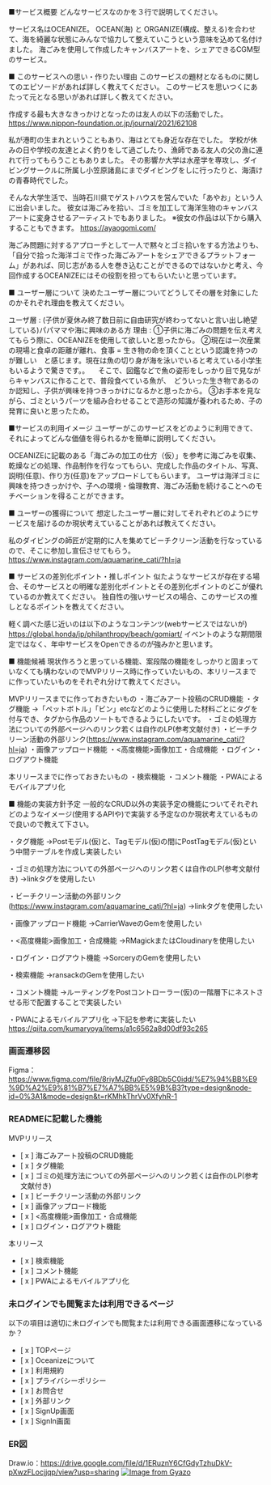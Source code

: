 ■サービス概要
どんなサービスなのかを３行で説明してください。

サービス名はOCEANIZE。 OCEAN(海) と ORGANIZE(構成、整える)を合わせて、海を綺麗な状態にみんなで協力して整えていこうという意味を込めて名付けました。
海ごみを使用して作成したキャンバスアートを、シェアできるCGM型のサービス。


■ このサービスへの思い・作りたい理由
このサービスの題材となるものに関してのエピソードがあれば詳しく教えてください。
このサービスを思いつくにあたって元となる思いがあれば詳しく教えてください。

作成する最も大きなきっかけとなったのは友人の以下の活動でした。
https://www.nippon-foundation.or.jp/journal/2021/62108

私が港町の生まれということもあり、海はとても身近な存在でした。
学校が休みの日や学校の友達とよく釣りをして過ごしたり、漁師である友人の父の漁に連れて行ってもらうこともありました。
その影響か大学は水産学を専攻し、ダイビングサークルに所属し小笠原諸島にまでダイビングをしに行ったりと、海漬けの青春時代でした。

そんな大学生活で、当時石川県でゲストハウスを営んでいた「あやお」という人に出会いました。
彼女は海ごみを拾い、ゴミを加工して海洋生物のキャンバスアートに変身させるアーティストでもありました。
※彼女の作品は以下から購入することもできます。
https://ayaogomi.com/

海ごみ問題に対するアプローチとして一人で黙々とゴミ拾いをする方法よりも、「自分で拾った海洋ゴミで作った海ごみアートをシェアできるプラットフォーム」があれば、同じ志がある人を巻き込むことができるのではないかと考え、今回作成するOCEANIZEにはその役割を担ってもらいたいと思っています。



■ ユーザー層について
決めたユーザー層についてどうしてその層を対象にしたのかそれぞれ理由を教えてください。

ユーザ層 :
(子供が夏休み終了数日前に自由研究が終わってないと言い出し絶望している)パパママや海に興味のある方
理由 :
 ①子供に海ごみの問題を伝え考えてもらう際に、OCEANIZEを使用して欲しいと思ったから。
  ②現在は一次産業の現場と食卓の距離が離れ、食事 = 生き物の命を頂くことという認識を持つのが難しい　と感じます。現在は魚の切り身が海を泳いでいると考えている小学生もいるようで驚きです。。
  　そこで、図鑑などで魚の姿形をしっかり目で見ながらキャンバスに作ることで、普段食べている魚が、　どういった生き物であるのか認知し、子供が興味を持つきっかけになるかと思ったから。
  ③お手本を見ながら、ゴミというパーツを組み合わせることで造形の知識が養われるため、子の発育に良いと思ったため。

■サービスの利用イメージ
ユーザーがこのサービスをどのように利用できて、それによってどんな価値を得られるかを簡単に説明してください。

OCEANIZEに記載のある「海ごみの加工の仕方（仮）」を参考に海ごみを収集、乾燥などの処理、作品制作を行なってもらい、完成した作品のタイトル、写真、説明(任意)、作り方(任意)をアップロードしてもらいます。
ユーザは海洋ゴミに興味を持つきっかけや、子への環境・倫理教育、海ごみ活動を続けることへのモチベーションを得ることができます。


■ ユーザーの獲得について
想定したユーザー層に対してそれぞれどのようにサービスを届けるのか現状考えていることがあれば教えてください。

私のダイビングの師匠が定期的に人を集めてビーチクリーン活動を行なっているので、そこに参加し宣伝させてもらう。
https://www.instagram.com/aquamarine_cati/?hl=ja

■ サービスの差別化ポイント・推しポイント
似たようなサービスが存在する場合、そのサービスとの明確な差別化ポイントとその差別化ポイントのどこが優れているのか教えてください。
独自性の強いサービスの場合、このサービスの推しとなるポイントを教えてください。

軽く調べた感じ近いのは以下のようなコンテンツ(webサービスではないが)
https://global.honda/jp/philanthropy/beach/gomiart/
イベントのような期間限定ではなく、年中サービスをOpenできるのが強みかと思います。

■ 機能候補
現状作ろうと思っている機能、案段階の機能をしっかりと固まっていなくても構わないのでMVPリリース時に作っていたいもの、本リリースまでに作っていたいものをそれぞれ分けて教えてください。

MVPリリースまでに作っておきたいもの
・海ごみアート投稿のCRUD機能
・タグ機能
→「ペットボトル」「ビン」etcなどのように使用した材料ごとにタグを付与でき、タグから作品のソートもできるようにしたいです。
・ゴミの処理方法についての外部ページへのリンク若くは自作のLP(参考文献付き)
・ビーチクリーン活動の外部リンク(https://www.instagram.com/aquamarine_cati/?hl=ja)
・画像アップロード機能
・<高度機能>画像加工・合成機能
・ログイン・ログアウト機能


本リリースまでに作っておきたいもの
・検索機能
・コメント機能
・PWAによるモバイルアプリ化

■ 機能の実装方針予定
一般的なCRUD以外の実装予定の機能についてそれぞれどのようなイメージ(使用するAPIや)で実装する予定なのか現状考えているもので良いので教えて下さい。


・タグ機能
  →Postモデル(仮)と、Tagモデル(仮)の間にPostTagモデル(仮)という中間テーブルを作成し実装したい

・ゴミの処理方法についての外部ページへのリンク若くは自作のLP(参考文献付き)
  →linkタグを使用したい

・ビーチクリーン活動の外部リンク(https://www.instagram.com/aquamarine_cati/?hl=ja)
  →linkタグを使用したい

・画像アップロード機能
  →CarrierWaveのGemを使用したい

・<高度機能>画像加工・合成機能
  →RMagickまたはCloudinaryを使用したい

・ログイン・ログアウト機能
  →SorceryのGemを使用したい

  ・検索機能
  →ransackのGemを使用したい

・コメント機能
  →ルーティングをPostコントローラー(仮)の一階層下にネストさせる形で配置することで実装したい

・PWAによるモバイルアプリ化
  →下記を参考に実装したい
  https://qiita.com/kumaryoya/items/a1c6562a8d00df93c265

  ### 画面遷移図
Figma：https://www.figma.com/file/8riyMJZfu0Fy8BDb5C0idd/%E7%94%BB%E9%9D%A2%E9%81%B7%E7%A7%BB%E5%9B%B3?type=design&node-id=0%3A1&mode=design&t=rKMhkThrVv0XfyhR-1

### READMEに記載した機能
MVPリリース
- [ x ] 海ごみアート投稿のCRUD機能
- [ x ] タグ機能
- [ x ] ゴミの処理方法についての外部ページへのリンク若くは自作のLP(参考文献付き)
- [ x ] ビーチクリーン活動の外部リンク
- [ x ] 画像アップロード機能
- [ x ] <高度機能>画像加工・合成機能
- [ x ] ログイン・ログアウト機能

本リリース

- [ x ] 検索機能
- [ x ] コメント機能
- [ x ] PWAによるモバイルアプリ化

### 未ログインでも閲覧または利用できるページ
以下の項目は適切に未ログインでも閲覧または利用できる画面遷移になっているか？
- [ x ] TOPページ
- [ x ] Oceanizeについて
- [ x ] 利用規約
- [ x ] プライバシーポリシー
- [ x ] お問合せ
- [ x ] 外部リンク
- [ x ] SignUp画面
- [ x ] SignIn画面

### ER図
 Draw.io：https://drive.google.com/file/d/1ERuznY6CfGdyTzhuDkV-pXwzFLocjjqp/view?usp=sharing
[![Image from Gyazo](https://i.gyazo.com/50317a5ba76cdcf6b70cbfbc1c492a92.png)](https://gyazo.com/50317a5ba76cdcf6b70cbfbc1c492a92)


